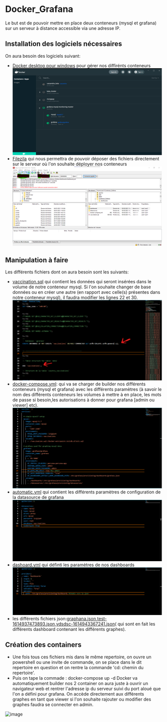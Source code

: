 # Docker_Grafana

Le but est de pouvoir mettre en place deux conteneurs (mysql et grafana) sur un serveur à distance accessible via une adresse IP.

## Installation des logiciels nécessaires

On aura besoin des logiciels suivant:
- [Docker desktop pour windows](https://www.docker.com/products/docker-desktop) pour gérer nos diffirénts conteneurs
![image](/Images/Graphana.png)
- [Filezila](https://filezilla-project.org/) qui nous permettra de pouvoir déposer des fichiers directement sur le serveur où l'on souhaite déployer nos conteneurs
![image](/Images/Filezila.png)

## Manipulation à faire

Les différents fichiers dont on aura besoin sont les suivants:

- [vaccination.sql](/vaccination.sql) qui contient les données qui seront insérées dans le volume de notre conteneur mysql. Si l'on souhaite changer de base données ou en créer  une autre (en rapport avec celle(s) présentes dans notre conteneur mysql), il faudra modifier les lignes 22 et 30.
![image](/Images/vaccination.png) 
- [docker-compose.yml](/docker-compose.yml): qui va se charger de builder nos différents conteneurs (mysql et grafana) avec les différents paramètres (à savoir le nom des différents conteneurs les volumes à mettre à en place, les mots de passe si besoin,les autorisations à donner pour grafana [admin ou viewer] etc).
![image](/Images/Docker-compose.png)
- [automatic.yml](/datasources/automatic.yml) qui contient les différents paramètres de configuration de la datasource de grafana 
![image](/Images/automatic.png)
- [dashoard.yml](/dashbords/dashboard.yml) qui définti les paramètres de nos dashboards
![image](/Images/dashboard-config.png)
- les différents fichiers json:[graphana.json](/dashboards/grafana.json),[test-1614937473893.json](/dashboards/test-1614937473893.json),[vdsdsc-1614943367241.json](/dashboards/vdsdsc-1614943367241.json)( qui sont en fait les différents dashboard contenant les différents graphes).

## Création des containers

- Une fois tous ces fichiers mis dans le même repertoire, on ouvre un powershell ou une invite de commande, on se place dans le dit repertoire en question et on rentre la commande 'cd: chemin du repertoire'. 
- Puis on tape la commade : docker-compose up -d
Docker va automatiquement builder nos 2 container on aura juste à ouvrir un navigateur web et rentrer l'adresse ip du serveur suivi du port aloué que l'on a défini pour grafana. On accède directement aux différents graphes en tant que viewer si l'on souhaite rajouter ou modifier des graphes faudra se connecter en admin.

![image](/Images/dashboards.png)




